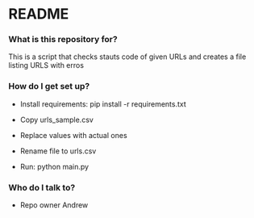 # README #


### What is this repository for? ###

This is a script that checks stauts code of given URLs and creates a file listing URLS with erros

### How do I get set up? ###

* Install requirements: pip install -r requirements.txt

* Copy urls_sample.csv
* Replace values with actual ones
* Rename file to urls.csv


* Run: python main.py


### Who do I talk to? ###

* Repo owner Andrew